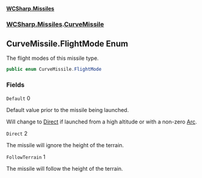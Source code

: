 #### [WCSharp.Missiles](README.md 'README')
### [WCSharp.Missiles](WCSharp.Missiles.md 'WCSharp.Missiles').[CurveMissile](WCSharp.Missiles.CurveMissile.md 'WCSharp.Missiles.CurveMissile')

## CurveMissile.FlightMode Enum

The flight modes of this missile type.

```csharp
public enum CurveMissile.FlightMode
```
### Fields

<a name='WCSharp.Missiles.CurveMissile.FlightMode.Default'></a>

`Default` 0

Default value prior to the missile being launched.  
  
Will change to [Direct](WCSharp.Missiles.CurveMissile.FlightMode.md#WCSharp.Missiles.CurveMissile.FlightMode.Direct 'WCSharp.Missiles.CurveMissile.FlightMode.Direct') if launched from a high altitude or with a non-zero [Arc](WCSharp.Missiles.CurveMissile.Arc.md 'WCSharp.Missiles.CurveMissile.Arc').

<a name='WCSharp.Missiles.CurveMissile.FlightMode.Direct'></a>

`Direct` 2

The missile will ignore the height of the terrain.

<a name='WCSharp.Missiles.CurveMissile.FlightMode.FollowTerrain'></a>

`FollowTerrain` 1

The missile will follow the height of the terrain.